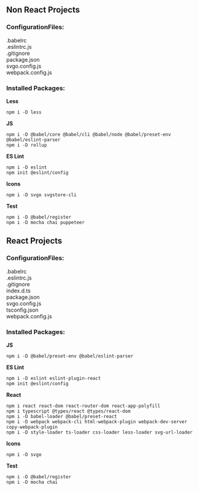 ## Non React Projects
### ConfigurationFiles:
.babelrc\
.eslintrc.js\
.gitignore\
package.json\
svgo.config.js\
webpack.config.js
### Installed Packages:
**Less**
```
npm i -D less
```
**JS**
```
npm i -D @babel/core @babel/cli @babel/node @babel/preset-env @babel/eslint-parser
npm i -D rollup
```
**ES Lint**
```
npm i -D eslint
npm init @eslint/config
```
**Icons**
```
npm i -D svgo svgstore-cli
```
**Test**
```
npm i -D @babel/register
npm i -D mocha chai puppeteer
```
## React Projects
### ConfigurationFiles:
.babelrc\
.eslintrc.js\
.gitignore\
index.d.ts\
package.json\
svgo.config.js\
tsconfig.json\
webpack.config.js
### Installed Packages:
**JS**
```
npm i -D @babel/preset-env @babel/eslint-parser
```
**ES Lint**
```
npm i -D eslint eslint-plugin-react
npm init @eslint/config
```
**React**
```
npm i react react-dom react-router-dom react-app-polyfill
npm i typescript @types/react @types/react-dom
npm i -D babel-loader @babel/preset-react
npm i -D webpack webpack-cli html-webpack-plugin webpack-dev-server copy-webpack-plugin
npm i -D style-loader ts-loader css-loader less-loader svg-url-loader
```
**Icons**
```
npm i -D svgo
```
**Test**
```
npm i -D @babel/register
npm i -D mocha chai
```